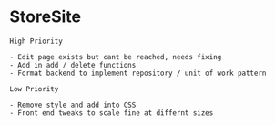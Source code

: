 # StoreSite

	High Priority
	
	- Edit page exists but cant be reached, needs fixing
	- Add in add / delete functions
	- Format backend to implement repository / unit of work pattern

	Low Priority

	- Remove style and add into CSS
	- Front end tweaks to scale fine at differnt sizes